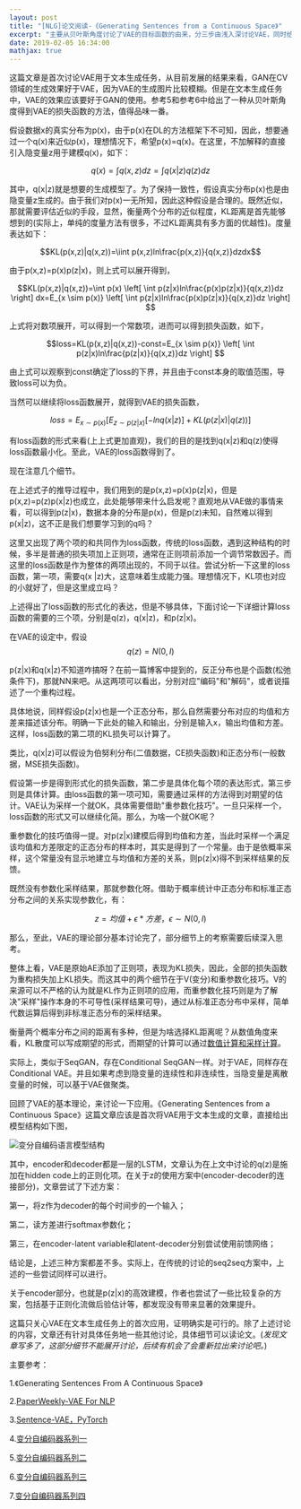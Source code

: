 ```yaml
---
layout: post
title: "[NLG]论文阅读-《Generating Sentences from a Continuous Space》"
excerpt: "主要从贝叶斯角度讨论了VAE的目标函数的由来，分三步由浅入深讨论VAE，同时给出了VAE应用于文本生成任务的工作。"
date: 2019-02-05 16:34:00
mathjax: true
---
```


<script type="text/javascript" src="http://cdn.mathjax.org/mathjax/latest/MathJax.js?config=default"></script>

这篇文章是首次讨论VAE用于文本生成任务，从目前发展的结果来看，GAN在CV领域的生成效果好于VAE，因为VAE的生成图片比较模糊。但是在文本生成任务中，VAE的效果应该要好于GAN的使用。参考5和参考6中给出了一种从贝叶斯角度得到VAE的损失函数的方法，值得品味一番。

假设数据x的真实分布为p(x)，由于p(x)在DL的方法框架下不可知，因此，想要通过一个q(x)来近似p(x)，理想情况下，希望p(x)=q(x)。在这里，不加解释的直接引入隐变量z用于建模q(x)，如下：

$$q(x)=\int q(x,z)dz=\int q(x|z)q(z)dz$$

其中，q(x|z)就是想要的生成模型了。为了保持一致性，假设真实分布p(x)也是由隐变量z生成的。由于我们对p(x)一无所知，因此这种假设是合理的。既然近似，那就需要评估近似的手段，显然，衡量两个分布的近似程度，KL距离是首先能够想到的(实际上，单纯的度量方法有很多，不过KL距离具有多方面的优越性)。度量表达如下：

$$KL(p(x,z)|q(x,z))=\iint p(x,z)ln\frac{p(x,z)}{q(x,z)}dzdx$$

由于p(x,z)=p(x)p(z|x)，则上式可以展开得到，

$$KL(p(x,z)|q(x,z))=\int p(x) \left[ \int p(z|x)ln\frac{p(x)p(z|x)}{q(x,z)}dz \right] dx=E_{x \sim p(x)} \left[ \int p(z|x)ln\frac{p(x)p(z|x)}{q(x,z)}dz \right] $$

上式将对数项展开，可以得到一个常数项，进而可以得到损失函数，如下，

$$loss=KL(p(x,z)|q(x,z))-const=E_{x \sim p(x)} \left[ \int p(z|x)ln\frac{p(z|x)}{q(x,z)}dz \right] $$

由上式可以观察到const确定了loss的下界，并且由于const本身的取值范围，导致loss可以为负。

当然可以继续将loss函数展开，就得到VAE的损失函数，

$$loss=E_{x \sim p(x)} \left[ E_{z \sim p(z|x)} \left[ -lnq(x|z) \right]+KL(p(z|x) | q(z)) \right]$$

有loss函数的形式来看(上上式更加直观)，我们的目的是找到q(x|z)和q(z)使得loss函数最小化。至此，VAE的loss函数得到了。

现在注意几个细节。

在上述式子的推导过程中，我们用到的是p(x,z)=p(x)p(z|x)，但是p(x,z)=p(z)p(x|z)也成立，此处能够带来什么启发呢？直观地从VAE做的事情来看，可以得到p(z|x)，数据本身的分布是p(x)，但是p(z)未知，自然难以得到p(x|z)，这不正是我们想要学习到的q吗？

这里又出现了两个项的和共同作为loss函数，传统的loss函数，遇到这种结构的时候，多半是普通的损失项加上正则项，通常在正则项前添加一个调节常数因子。而这里的loss函数是作为整体的两项出现的，不同于以往。尝试分析一下这里的loss函数，第一项，需要q(x
|z)大，这意味着生成能力强。理想情况下，KL项也对应的小就好了，但是这里成立吗？

上述得出了loss函数的形式化的表达，但是不够具体，下面讨论一下详细计算loss函数的需要的三个项，分别是q(z)，q(x|z)，和p(z|x)。

在VAE的设定中，假设$$ q(z)=N(0,I) $$

p(z|x)和q(x|z)不知道咋搞呀？在前一篇博客中提到的，反正分布也是个函数(松弛条件下)，那就NN来吧。从这两项可以看出，分别对应"编码"和"解码"，或者说描述了一个重构过程。

具体地说，同样假设p(z|x)也是一个正态分布，那么自然需要分布对应的均值和方差来描述该分布。明确一下此处的输入和输出，分别是输入x，输出均值和方差。这样，loss函数的第二项的KL损失可以计算了。

类比，q(x|z)可以假设为伯努利分布(二值数据，CE损失函数)和正态分布(一般数据，MSE损失函数)。

假设第一步是得到形式化的损失函数，第二步是具体化每个项的表达形式，第三步则是具体计算。由loss函数的第一项可知，需要通过采样的方法得到对期望的估计。VAE认为采样一个就OK，具体需要借助"重参数化技巧"。一旦只采样一个，loss函数的形式又可以继续化简。那么，为啥一个就OK呢？

重参数化的技巧值得一提。对p(z|x)建模后得到均值和方差，当此时采样一个满足该均值和方差限定的正态分布的样本时，其实是得到了一个常量。由于是依概率采样，这个常量没有显示地建立与均值和方差的关系，则p(z|x)得不到采样结果的反馈。

既然没有参数化采样结果，那就参数化呀。借助于概率统计中正态分布和标准正态分布之间的关系实现参数化，有：

$$z=均值+\epsilon*方差，\epsilon \sim N(0,I)$$

那么，至此，VAE的理论部分基本讨论完了，部分细节上的考察需要后续深入思考。

整体上看，VAE是原始AE添加了正则项，表现为KL损失，因此，全部的损失函数为重构损失加上KL损失。而这其中的两个细节在于V(变分)和重参数化技巧。V的来源可以不严格的认为就是KL作为正则项的应用，而重参数化技巧则是为了解决"采样"操作本身的不可导性(采样结果可导)，通过从标准正态分布中采样，简单代数运算后得到非标准正态分布的采样结果。

衡量两个概率分布之间的距离有多种，但是为啥选择KL距离呢？从数值角度来看，KL散度可以写成期望的形式，而期望的计算可以通过[数值计算和采样计算](https://spaces.ac.cn/archives/5343)。

实际上，类似于SeqGAN，存在Conditional SeqGAN一样。对于VAE，同样存在Conditional VAE。并且如果考虑到隐变量的连续性和非连续性，当隐变量是离散变量的时候，可以基于VAE做聚类。

回顾了VAE的基本理论，来讨论一下应用。《Generating Sentences from a Continuous Space》这篇文章应该是首次将VAE用于文本生成的文章，直接给出模型结构如下图，

![变分自编码语言模型结构](http://wx2.sinaimg.cn/mw690/aba7d18bly1fzunj20gylj20lg05pab4.jpg)

其中，encoder和decoder都是一层的LSTM，文章认为在上文中讨论的q(z)是施加在hidden code上的正则化项。在关于z的使用方案中(encoder-decoder的连接部分)，文章尝试了下述方案：

第一，将z作为decoder的每个时间步的一个输入；

第二，读方差进行softmax参数化；

第三，在encoder-latent variable和latent-decoder分别尝试使用前馈网络；

结论是，上述三种方案都差不多。实际上，在传统的讨论的seq2seq方案中，上述的一些尝试同样可以进行。

关于encoder部分，也就是p(z|x)的高效建模，作者也尝试了一些比较复杂的方案，包括基于正则化流做后验估计等，都发现没有带来显著的效果提升。

这篇只关心VAE在文本生成任务上的首次应用，证明确实是可行的。除了上述讨论的内容，文章还有针对具体任务地一些其他讨论，具体细节可以读论文。(_发现文章写多了，这部分细节不能展开讨论，后续有机会了会重新拉出来讨论吧。_)


主要参考：

1.《Generating Sentences From A Continuous Space》

2.[PaperWeekly-VAE For NLP](http://rsarxiv.github.io/2017/03/02/PaperWeekly%E7%AC%AC%E4%BA%8C%E5%8D%81%E4%B8%83%E6%9C%9F/)

3.[Sentence-VAE，PyTorch](https://github.com/timbmg/Sentence-VAE)

4.[变分自编码器系列一](https://spaces.ac.cn/archives/5253)

5.[变分自编码器系列二](https://spaces.ac.cn/archives/5343)

6.[变分自编码器系列三](https://spaces.ac.cn/archives/5383)

7.[变分自编码器系列四](https://spaces.ac.cn/archives/5887)













